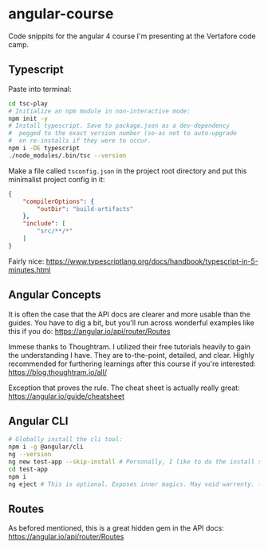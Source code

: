 # angular-course
Code snippits for the angular 4 course I'm presenting at the Vertafore code camp.

## Typescript

Paste into terminal:
```bash
cd tsc-play
# Initialize an npm module in non-interactive mode:
npm init -y
# Install typescript. Save to package.json as a dev-dependency 
#  pegged to the exact version number (so-as not to auto-upgrade 
#  on re-installs if they were to occur. 
npm i -DE typescript 
./node_modules/.bin/tsc --version
```

Make a file called `tsconfig.json` in the project root directory and put this minimalist project config in it:
```json
{
    "compilerOptions": {
        "outDir": "build-artifacts"
    },
    "include": [
        "src/**/*"
    ]
}
```

Fairly nice: https://www.typescriptlang.org/docs/handbook/typescript-in-5-minutes.html

## Angular Concepts

It is often the case that the API docs are clearer and more usable than the guides. You have to dig a bit, but you'll run across wonderful examples like this if you do: https://angular.io/api/router/Routes

Immese thanks to Thoughtram. I utilized their free tutorials heavily to gain the understanding I have. They are to-the-point, detailed, and clear. Highly recommended for furthering learnings after this course if you're interested: https://blog.thoughtram.io/all/

Exception that proves the rule. The cheat sheet is actually really great: https://angular.io/guide/cheatsheet

## Angular CLI

```bash
# Globally install the cli tool:
npm i -g @angular/cli
ng --version
ng new test-app --skip-install # Personally, I like to do the install seperately.
cd test-app
npm i
ng eject # This is optional. Exposes inner magics. May void warrenty. (:P)
```
## Routes

As befored mentioned, this is a great hidden gem in the API docs: https://angular.io/api/router/Routes
